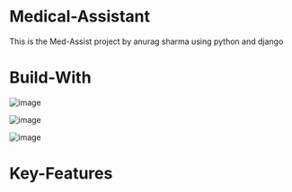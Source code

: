 # Medical-Assistant
This is the Med-Assist project by anurag sharma using python and django


# Build-With
![image](https://user-images.githubusercontent.com/105597363/232670998-a98e5389-f73b-4b53-89ef-2d44901c94da.png)

![image](https://user-images.githubusercontent.com/105597363/232671481-fe18a9e9-8c01-4b20-b82d-a12e38425129.png)

![image](https://user-images.githubusercontent.com/105597363/232671605-7816f8d8-6013-4186-b0aa-8f433bbb1a93.png)


# Key-Features



